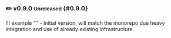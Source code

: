 <style>
    li {margin-bottom: 2px !important;}
    p  {margin-bottom: 2px !important;}
</style>

<!------------------------------------------------------------------------------------------------->

### ✏️ v0.9.0 <small>Unreleased</small> {#0.9.0}

!!! example ""
    - Initial version, will match the monorepo due heavy integration and use of already existing infrastructure
